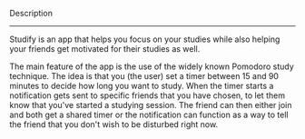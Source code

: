 Description 

-----------

Studify is an app that helps you focus on your studies while also helping your friends get motivated for their studies as well. 

The main feature of the app is the use of the widely known Pomodoro study technique. The idea is that you (the user) set a timer between 15 
and 90 minutes to decide how long you want to study. When the timer starts a notification gets sent to specific friends that
you have chosen, to let them know that you've started a studying session. The friend can then either join and both get a shared timer 
or the notification can function as a way to tell the friend that you don't wish to be disturbed right now. 

